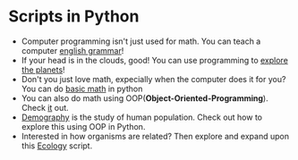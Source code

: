 # Scripts in Python

- Computer programming isn't just used for math. You can teach a computer [english grammar](https://github.com/TutorialDoctor/Scripts-for-Kids/blob/master/Python/english_grammar.py)!
- If your head is in the clouds, good! You can use programming to [explore the planets](https://github.com/TutorialDoctor/Scripts-for-Kids/blob/master/Python/astronomy.py)!
- Don't you just love math, expecially when the computer does it for you? You can do [basic math](https://github.com/TutorialDoctor/Scripts-for-Kids/blob/master/Python/math_basic.py) in python
- You can also do math using OOP(**Object-Oriented-Programming**). Check [it](https://github.com/TutorialDoctor/Scripts-for-Kids/blob/master/Python/math_OOP.py) out.
- [Demography](https://github.com/TutorialDoctor/Scripts-for-Kids/blob/master/Python/demography.py) is the study of human population. Check out how to explore this using OOP in Python.
- Interested in how organisms are related? Then explore and expand upon this [Ecology](https://github.com/TutorialDoctor/Scripts-for-Kids/blob/master/Python/ecology.py) script.
